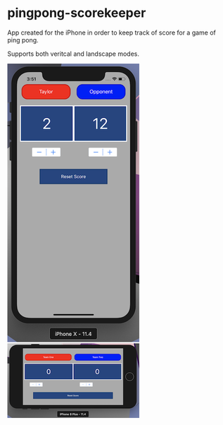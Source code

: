 # pingpong-scorekeeper
App created for the iPhone in order to keep track of score for a game of ping pong.

Supports both veritcal and landscape modes.

![Vertical View](images/verticalview.png) ![Horizontal View](images/horizontalview.png)
